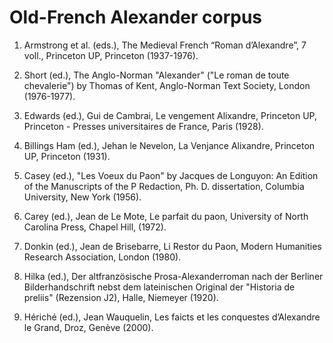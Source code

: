 #  Old-French Alexander corpus 

1.	Armstrong et al. (eds.), The Medieval French “Roman d’Alexandre”, 7 voll., Princeton UP, Princeton (1937-1976).

2.	Short (ed.), The Anglo-Norman "Alexander" ("Le roman de toute chevalerie") by Thomas of Kent, Anglo-Norman Text Society, London (1976-1977).

3.	Edwards (ed.), Gui de Cambrai, Le vengement Alixandre, Princeton UP, Princeton - Presses universitaires de France, Paris (1928).

4.	Billings Ham (ed.), Jehan le Nevelon, La Venjance Alixandre, Princeton UP, Princeton (1931).

5.	Casey (ed.), "Les Voeux du Paon" by Jacques de Longuyon: An Edition of the Manuscripts of the P Redaction, Ph. D. dissertation, Columbia University, New York (1956).

6.	Carey (ed.), Jean de Le Mote, Le parfait du paon, University of North Carolina Press, Chapel Hill, (1972).

7.	Donkin (ed.), Jean de Brisebarre, Li Restor du Paon, Modern Humanities Research Association, London (1980).

8.	Hilka (ed.), Der altfranzösische Prosa-Alexanderroman nach der Berliner Bilderhandschrift nebst dem lateinischen Original der "Historia de preliis" (Rezension J2), Halle, Niemeyer (1920).

9.	Hériché (ed.), Jean Wauquelin, Les faicts et les conquestes d’Alexandre le Grand, Droz, Genève (2000).

